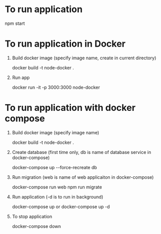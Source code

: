 # To run application 

npm start

# To run application in Docker

1. Build docker image (specify image name, create in current directory)

   docker build -t node-docker .

2. Run app

   docker run -it -p 3000:3000 node-docker


# To run application with docker compose

1. Build docker image (specify image name)

   docker build -t node-docker .

2. Create database (first time only, db is name of database service in docker-compose)

   docker-compose up --force-recreate db

3. Run migration (web is name of web applicaiton in docker-compose)   

   docker-compose run web npm run migrate

4. Run application (-d is to run in background)

   docker-compose up
   or
   docker-compose up -d

5. To stop application

   docker-compose down